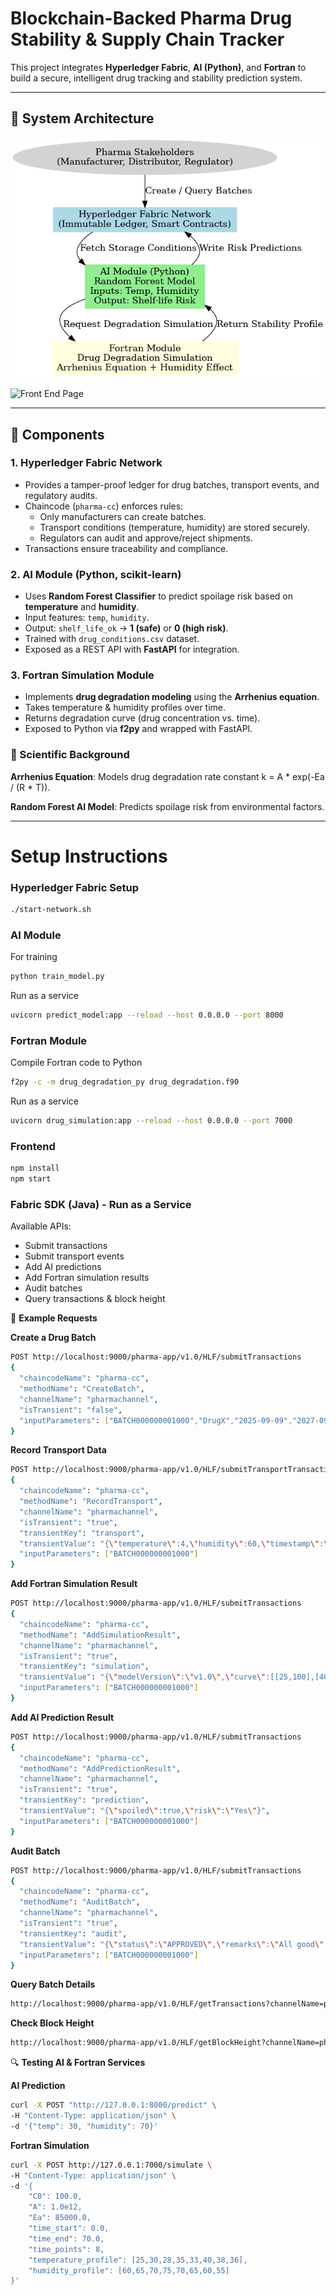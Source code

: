 # **Blockchain-Backed Pharma Drug Stability & Supply Chain Tracker**

This project integrates **Hyperledger Fabric**, **AI (Python)**, and **Fortran** to build a secure, intelligent drug tracking and stability prediction system.

---

## **📌 System Architecture**

![System Architecture](./pharma_system_architecture.png)

![Front End Page](./pharma_app)

---

## **🔹 Components**

### 1. Hyperledger Fabric Network
- Provides a tamper-proof ledger for drug batches, transport events, and regulatory audits.
- Chaincode (`pharma-cc`) enforces rules:
  - Only manufacturers can create batches.
  - Transport conditions (temperature, humidity) are stored securely.
  - Regulators can audit and approve/reject shipments.
- Transactions ensure traceability and compliance.

### 2. AI Module (Python, scikit-learn)
- Uses **Random Forest Classifier** to predict spoilage risk based on **temperature** and **humidity**.
- Input features: `temp`, `humidity`.
- Output: `shelf_life_ok` → **1 (safe)** or **0 (high risk)**.
- Trained with `drug_conditions.csv` dataset.
- Exposed as a REST API with **FastAPI** for integration.

### 3. Fortran Simulation Module
- Implements **drug degradation modeling** using the **Arrhenius equation**.
- Takes temperature & humidity profiles over time.
- Returns degradation curve (drug concentration vs. time).
- Exposed to Python via **f2py** and wrapped with FastAPI.

### **📖 Scientific Background**

**Arrhenius Equation**: Models drug degradation rate constant k = A * exp(-Ea / (R * T)).

**Random Forest AI Model**: Predicts spoilage risk from environmental factors.

---

# **Setup Instructions**

### Hyperledger Fabric Setup
```bash
./start-network.sh 
```

### AI Module

For training

```bash
python train_model.py
```

Run as a service

```bash
uvicorn predict_model:app --reload --host 0.0.0.0 --port 8000
```

### Fortran Module

Compile Fortran code to Python

```bash
f2py -c -m drug_degradation_py drug_degradation.f90
```

Run as a service

```bash
uvicorn drug_simulation:app --reload --host 0.0.0.0 --port 7000
```

### Frontend
```bash
npm install
npm start
```

### Fabric SDK (Java) - Run as a Service

Available APIs:

- Submit transactions
- Submit transport events
- Add AI predictions
- Add Fortran simulation results
- Audit batches
- Query transactions & block height

📡 **Example Requests**

**Create a Drug Batch**

```bash
POST http://localhost:9000/pharma-app/v1.0/HLF/submitTransactions
{
  "chaincodeName": "pharma-cc",
  "methodName": "CreateBatch",
  "channelName": "pharmachannel",
  "isTransient": "false",
  "inputParameters": ["BATCH000000001000","DrugX","2025-09-09","2027-09-09"]
}
```

**Record Transport Data**

```bash
POST http://localhost:9000/pharma-app/v1.0/HLF/submitTransportTransactions
{
  "chaincodeName": "pharma-cc",
  "methodName": "RecordTransport",
  "channelName": "pharmachannel",
  "isTransient": "true",
  "transientKey": "transport",
  "transientValue": "{\"temperature\":4,\"humidity\":60,\"timestamp\":\"2025-09-09T10:05:00Z\"}",
  "inputParameters": ["BATCH000000001000"]
}
```

**Add Fortran Simulation Result**

```bash
POST http://localhost:9000/pharma-app/v1.0/HLF/submitTransactions
{
  "chaincodeName": "pharma-cc",
  "methodName": "AddSimulationResult",
  "channelName": "pharmachannel",
  "isTransient": "true",
  "transientKey": "simulation",
  "transientValue": "{\"modelVersion\":\"v1.0\",\"curve\":[[25,100],[40,80]],\"notes\":\"accelerated stability\"}",
  "inputParameters": ["BATCH000000001000"]
}
```

**Add AI Prediction Result**

```bash
POST http://localhost:9000/pharma-app/v1.0/HLF/submitTransactions
{
  "chaincodeName": "pharma-cc",
  "methodName": "AddPredictionResult",
  "channelName": "pharmachannel",
  "isTransient": "true",
  "transientKey": "prediction",
  "transientValue": "{\"spoiled\":true,\"risk\":\"Yes\"}",
  "inputParameters": ["BATCH000000001000"]
}
```

**Audit Batch**

```bash
POST http://localhost:9000/pharma-app/v1.0/HLF/submitTransactions
{
  "chaincodeName": "pharma-cc",
  "methodName": "AuditBatch",
  "channelName": "pharmachannel",
  "isTransient": "true",
  "transientKey": "audit",
  "transientValue": "{\"status\":\"APPROVED\",\"remarks\":\"All good\",\"timestamp\":\"2025-09-09T10:15:00Z\"}",
  "inputParameters": ["BATCH000000001000"]
}
```

**Query Batch Details**

```bash
http://localhost:9000/pharma-app/v1.0/HLF/getTransactions?channelName=pharmachannel&chaincodeName=pharma-cc&methodName=GetBatchDetails&value=BATCH000000001000
```

**Check Block Height**

```bash
http://localhost:9000/pharma-app/v1.0/HLF/getBlockHeight?channelName=pharmachannel
```

🔍 **Testing AI & Fortran Services**

**AI Prediction**

```bash
curl -X POST "http://127.0.0.1:8000/predict" \
-H "Content-Type: application/json" \
-d '{"temp": 30, "humidity": 70}'
```

**Fortran Simulation**

```bash
curl -X POST http://127.0.0.1:7000/simulate \
-H "Content-Type: application/json" \
-d '{
    "C0": 100.0,
    "A": 1.0e12,
    "Ea": 85000.0,
    "time_start": 0.0,
    "time_end": 70.0,
    "time_points": 8,
    "temperature_profile": [25,30,28,35,33,40,38,36],
    "humidity_profile": [60,65,70,75,70,65,60,55]
}'
```
